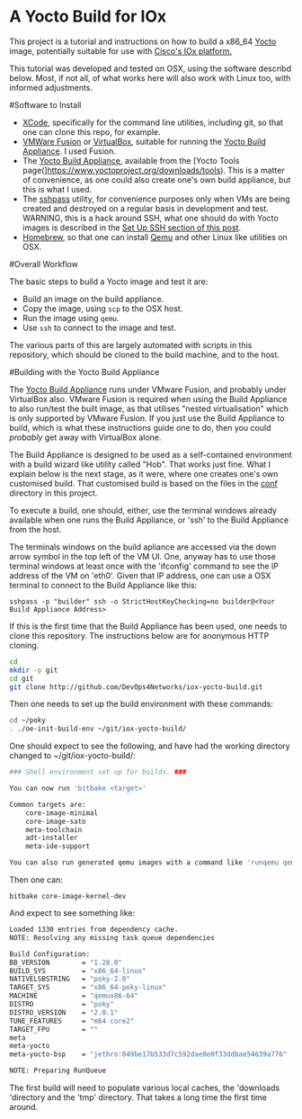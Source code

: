 # A Yocto Build for IOx

This project is a tutorial and instructions on how to build a x86_64 [Yocto](http://www.yoctoproject.org) image, potentially suitable for use with [Cisco's IOx platform.](https://communities.cisco.com/community/developer/iox)

This tutorial was developed and tested on OSX, using the software describd below. Most, if not all, of what works here will also work with Linux too, with informed adjustments.

#Software to Install

 - [XCode](https://developer.apple.com/xcode/), specifically for the command line utilities, including git, so that one can clone this repo, for example.
 - [VMWare Fusion](http://store.vmware.com/store/vmwde/en_IE/pd/productID.323416600) or [VirtualBox](https://www.virtualbox.org), suitable for running the [Yocto Build Appliance](https://www.yoctoproject.org/downloads/tools/jethro20/build-appliance-jethro-20). I used Fusion.
 - The [Yocto Build Appliance](https://www.yoctoproject.org/downloads/tools/jethro20/build-appliance-jethro-20), available from the [Yocto Tools page(]https://www.yoctoproject.org/downloads/tools). This is a matter of convenience, as one could also create one's own build appliance, but this is what I used.
 - The [sshpass](http://sourceforge.net/projects/sshpass/) utility, for convenience purposes only when VMs are being created and destroyed on a regular basis in development and test. WARNING, this is a hack around SSH, what one should do with Yocto images is described in the [Set Up SSH section of this post](https://maniacbug.wordpress.com/2012/08/03/yocto/).
 - [Homebrew](http://brew.sh), so that one can install [Qemu](http://wiki.qemu.org/Main_Page) and other Linux like utilities on OSX.

#Overall Workflow

The basic steps to build a Yocto image and test it are:

 - Build an image on the build appliance.
 - Copy the image, using `scp` to the OSX host.
 - Run the image using `qemu`.
 - Use `ssh` to connect to the image and test.
 
The various parts of this are largely automated with scripts in this repository, which should be cloned to the build machine, and to the host.

#Building with the Yocto Build Appliance

The [Yocto Build Appliance](https://www.yoctoproject.org/downloads/tools/jethro20/build-appliance-jethro-20) runs under VMware Fusion, and probably under VirtualBox also. VMware Fusion is required when using the Build Appliance to also run/test the built image, as that utilises "nested virtualisation" which is only supported by VMware Fusion. If you just use the Build Appliance to build, which is what these instructions guide one to do, then you could *probably* get away with VirtualBox alone.

The Build Appliance is designed to be used as a self-contained environment with a build wizard like utility called "Hob". That works just fine. What I explain below is the next stage, as it were, where one creates one's own customised build. That customised build is based on the files in the [conf](conf) directory in this project.

To execute a build, one should, either, use the terminal windows already available when one runs the Build Appliance, or 'ssh' to the Build Appliance from the host.

The terminals windows on the build apliance are accessed via the down arrow symbol in the top left of the VM UI. One, anyway has to use those terminal windows at least once with the 'ifconfig' command to see the IP address of the VM on 'eth0'. Given that IP address, one can use a OSX terminal to connect to the Build Appliance like this:

`sshpass -p "builder" ssh -o StrictHostKeyChecking=no builder@<Your Build Appliance Address>`

If this is the first time that the Build Appliance has been used, one needs to clone this repository. The instructions below are for anonymous HTTP cloning.

```bash
cd
mkdir -p git
cd git
git clone http://github.com/DevOps4Networks/iox-yocto-build.git
```

Then one needs to set up the build environment with these commands:

```bash
cd ~/poky
. ./oe-init-build-env ~/git/iox-yocto-build/
```

One should expect to see the following, and have had the working directory changed to ~/git/iox-yocto-build/:

```bash
### Shell environment set up for builds. ###

You can now run 'bitbake <target>'

Common targets are:
    core-image-minimal
    core-image-sato
    meta-toolchain
    adt-installer
    meta-ide-support

You can also run generated qemu images with a command like 'runqemu qemux86'
```

Then one can:

`bitbake core-image-kernel-dev`

And expect to see something like:

```bash
Loaded 1330 entries from dependency cache.
NOTE: Resolving any missing task queue dependencies

Build Configuration:
BB_VERSION        = "1.28.0"
BUILD_SYS         = "x86_64-linux"
NATIVELSBSTRING   = "poky-2.0"
TARGET_SYS        = "x86_64-poky-linux"
MACHINE           = "qemux86-64"
DISTRO            = "poky"
DISTRO_VERSION    = "2.0.1"
TUNE_FEATURES     = "m64 core2"
TARGET_FPU        = ""
meta              
meta-yocto        
meta-yocto-bsp    = "jethro:049be17b533d7c592dae8e0f33ddbae54639a776"

NOTE: Preparing RunQueue
```

The first build will need to populate various local caches, the 'downloads 'directory and the 'tmp' directory. That takes a long time the first time around.
